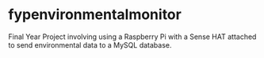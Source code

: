 # fypenvironmentalmonitor
Final Year Project involving using a Raspberry Pi with a Sense HAT attached to send environmental data to a MySQL database.
